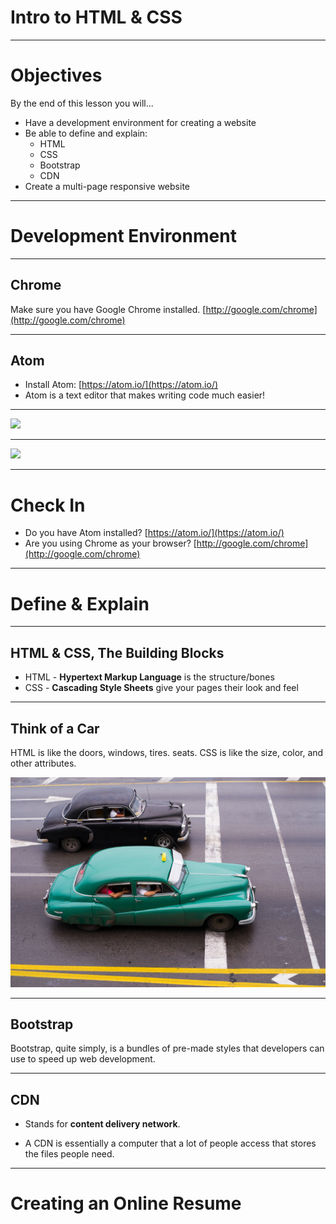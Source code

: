 <!-- $theme: default -->

# Intro to HTML & CSS

<!-- Install Atom and Chrome -->

---
<!-- page_number: true -->

<!-- *template: invert -->

# Objectives

By the end of this lesson you will...

* Have a development environment for creating a website
* Be able to define and explain:
  - HTML
  - CSS
  - Bootstrap
  - CDN
* Create a multi-page responsive website

---

# Development Environment

---

## Chrome

Make sure you have Google Chrome installed.
[http://google.com/chrome](http://google.com/chrome)

---

## Atom

- Install Atom: [https://atom.io/](https://atom.io/)
- Atom is a text editor that makes writing code much easier!

<!--Why can't I use Office? meta data. -->

---

![](https://s3-us-west-2.amazonaws.com/learn.galvanize.com/learn-images/gSchool/html_and_css_for_beginners/NSBE/02-Software/1-Atom/images/atom.jpg)

---

![](https://s3-us-west-2.amazonaws.com/learn.galvanize.com/learn-images/gSchool/html_and_css_for_beginners/NSBE/02-Software/1-Atom/images/file-navigation-atom.jpg)

---

# Check In

- Do you have Atom installed? [https://atom.io/](https://atom.io/)
- Are you using Chrome as your browser? [http://google.com/chrome](http://google.com/chrome)


---


# Define & Explain

---

## HTML & CSS, The Building Blocks

- HTML - __Hypertext Markup Language__ is the structure/bones
- CSS - __Cascading Style Sheets__ give your pages their look and feel


<!-- Websites are made up of many things, but HTML (Hyper Text Markup Language) and CSS (Cascading Style Sheets) are two of the most important components. Together, they are the building blocks for every single webpage on the Internet. -->

---

## Think of a Car
HTML is like the doors, windows, tires. seats.
CSS is like the size, color, and other attributes.

![Cars](cars-2151317_1280.jpg)


<!-- In the world of HTML, these are the `elements` of a webpage. Meanwhile, each of the car's attributes are usually different. Perhaps they differ by size. Or color. Or wear and tear. These attributes are used to define how the `elements` look. Back in the world of webpages, CSS is used to define the look and feel of a webpage. -->

---

## Bootstrap

Bootstrap, quite simply, is a bundles of pre-made styles that developers can use to speed up web development.

---

## CDN

- Stands for __content delivery network__.

- A CDN is essentially a computer that a lot of people access that stores the files people need.

---


# Creating an Online Resume

<!-- Show what we are making first -->

